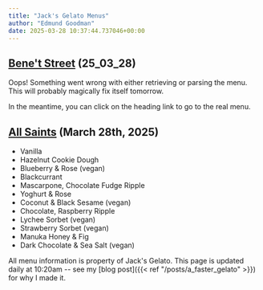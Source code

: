 ```yaml
---
title: "Jack's Gelato Menus"
author: "Edmund Goodman"
date: 2025-03-28 10:37:44.737046+00:00
---
```


## [Bene't Street](https://www.jacksgelato.com/bene-t-street-menu) (25_03_28)

Oops! Something went wrong with either retrieving or parsing the menu. This will probably magically fix itself tomorrow.

In the meantime, you can click on the heading link to go to the real menu.


## [All Saints](https://www.jacksgelato.com/all-saints-menu) (March 28th, 2025)

- Vanilla
- Hazelnut Cookie Dough
- Blueberry & Rose (vegan)
- Blackcurrant
- Mascarpone, Chocolate Fudge Ripple
- Yoghurt & Rose
- Coconut & Black Sesame (vegan)
- Chocolate, Raspberry Ripple
- Lychee Sorbet (vegan)
- Strawberry Sorbet  (vegan)
- Manuka Honey & Fig
- Dark Chocolate & Sea Salt (vegan)

All menu information is property of Jack's Gelato. This page is
updated daily at 10:20am -- see my
[blog post]({{< ref "/posts/a_faster_gelato" >}}) for why I made it.
